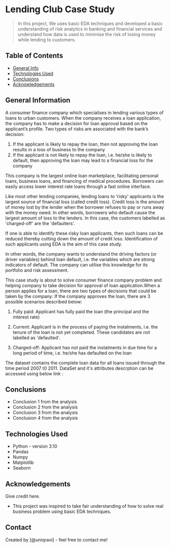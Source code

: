 # Lending Club Case Study
> In this project, We uses basic EDA techniques and developed a basic understanding of risk analytics in banking and financial services and understand how data is used to minimise the risk of losing money while lending to customers.


## Table of Contents
* [General Info](#general-information)
* [Technologies Used](#technologies-used)
* [Conclusions](#conclusions)
* [Acknowledgements](#acknowledgements)

<!-- You can include any other section that is pertinent to your problem -->

## General Information
A consumer finance company which specialises in lending various types of loans to urban customers. When the company receives a loan application, the company has to make a decision for loan approval based on the applicant’s profile. Two types of risks are associated with the bank’s decision:
   1. If the applicant is likely to repay the loan, then not approving the loan results in a loss of business to the company </b>
   2. If the applicant is not likely to repay the loan, i.e. he/she is likely to default, then approving the loan may lead to a financial loss for the company

This company is the largest online loan marketplace, facilitating personal loans, business loans, and financing of medical procedures. Borrowers can easily access lower interest rate loans through a fast online interface. 

Like most other lending companies, lending loans to ‘risky’ applicants is the largest source of financial loss (called credit loss). Credit loss is the amount of money lost by the lender when the borrower refuses to pay or runs away with the money owed. In other words, borrowers who default cause the largest amount of loss to the lenders. In this case, the customers labelled as 'charged-off' are the 'defaulters'. 

If one is able to identify these risky loan applicants, then such loans can be reduced thereby cutting down the amount of credit loss. Identification of such applicants using EDA is the aim of this case study.

In other words, the company wants to understand the driving factors (or driver variables) behind loan default, i.e. the variables which are strong indicators of default.  The company can utilise this knowledge for its portfolio and risk assessment. 

This case study is about to solve consumer finance company problem and helping company to take decision for approval of loan application.When a person applies for a loan, there are two types of decisions that could be taken by the company: If the company approves the loan, there are 3 possible scenarios described below:

1. Fully paid: Applicant has fully paid the loan (the principal and the interest rate)

2. Current: Applicant is in the process of paying the instalments, i.e. the tenure of the loan is not yet completed. These candidates are not labelled as 'defaulted'.

3. Charged-off: Applicant has not paid the instalments in due time for a long period of time, i.e. he/she has defaulted on the loan 
    
The dataset contains the complete loan data for all loans issued through the time period 2007 t0 2011.
DataSet and it's attributes descrption can be accessed using below link : 

<!-- You don't have to answer all the questions - just the ones relevant to your project. -->

## Conclusions
- Conclusion 1 from the analysis
- Conclusion 2 from the analysis
- Conclusion 3 from the analysis
- Conclusion 4 from the analysis

<!-- You don't have to answer all the questions - just the ones relevant to your project. -->


## Technologies Used
- Python - version 3.10
- Pandas 
- Numpy
- Matplotlib
- Seaborn

<!-- As the libraries versions keep on changing, it is recommended to mention the version of library used in this project -->

## Acknowledgements
Give credit here.
- This project was inspired to take fair understanding of how to solve real business problem using basic EDA techniques.


## Contact
Created by [@uniqravi] - feel free to contact me!


<!-- Optional -->
<!-- ## License -->
<!-- This project is open source and available under the [... License](). -->

<!-- You don't have to include all sections - just the one's relevant to your project -->
